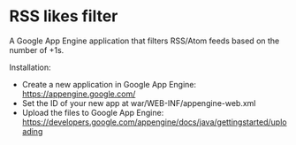 RSS likes filter
================

A Google App Engine application that filters RSS/Atom feeds based on the number of +1s.

Installation:
- Create a new application in Google App Engine: https://appengine.google.com/
- Set the ID of your new app at war/WEB-INF/appengine-web.xml
- Upload the files to Google App Engine: https://developers.google.com/appengine/docs/java/gettingstarted/uploading
